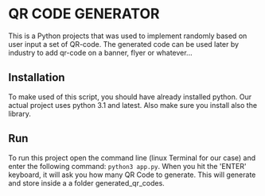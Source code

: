 # QR CODE GENERATOR
This is a Python projects that was used to implement randomly based on user input
a set of QR-code. The generated code can be used later by industry to add qr-code 
on a banner, flyer or whatever...

## Installation
To make used of this script, you should have already installed python. Our actual 
project uses python 3.1 and latest. Also make sure you install also the library. 

## Run
To run this project open the command line (linux Terminal for our case) and enter 
the following command: `python3 app.py`. 
When you hit the 'ENTER' keyboard, it will ask you how many QR Code to generate.
This will generate and store inside a a folder generated_qr_codes.


